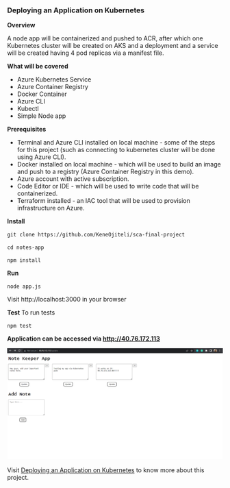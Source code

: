 ### Deploying an Application on Kubernetes

**Overview**

A node app will be containerized and pushed to ACR, after which one Kubernetes cluster will be created on AKS and a deployment and a service will be created having 4 pod replicas via a manifest file.


**What will be covered**

- Azure Kubernetes Service
- Azure Container Registry
- Docker Container
- Azure CLI
- Kubectl
- Simple Node app


**Prerequisites**

- Terminal and Azure CLI installed on local machine - some of the steps for this project (such as connecting to kubernetes cluster will be done using Azure CLI).
- Docker installed on local machine - which will be used to build an image and push to a registry (Azure Container Registry in this demo).
- Azure account with active subscription.
- Code Editor or IDE - which will be used to write code that will be containerized.
- Terraform installed - an IAC tool that will be used to provision infrastructure on Azure.

**Install**
```
git clone https://github.com/KeneOjiteli/sca-final-project
```
```
cd notes-app
```
```
npm install
```

**Run**
```
node app.js
```
Visit http://localhost:3000 in your browser

**Test**
To run tests
```
npm test
```
**Application can be accessed via http://40.76.172.113**

![](project-images/note-app-img/img2-5.png)

Visit [Deploying an Application on Kubernetes](https://dev.to/keneojiteli/deploying-an-application-on-kubernetes-3c27) to know more about this project.
